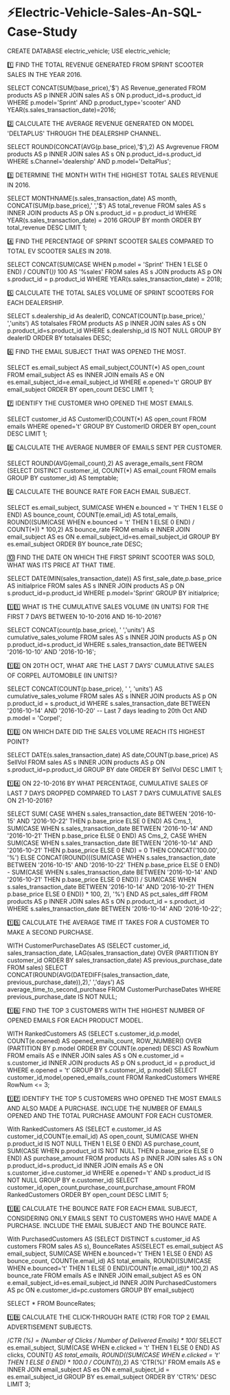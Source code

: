 # ⚡Electric-Vehicle-Sales-An-SQL-Case-Study

CREATE DATABASE electric_vehicle;
USE electric_vehicle;


1️⃣ FIND THE TOTAL REVENUE GENERATED FROM SPRINT SCOOTER SALES IN THE YEAR 2016.

SELECT CONCAT(SUM(base_price),'$') AS Revenue_generated
FROM products AS p
INNER JOIN sales AS s
ON p.product_id=s.product_id
WHERE p.model='Sprint' AND p.product_type='scooter' AND YEAR(s.sales_transaction_date)=2016;

2️⃣ CALCULATE THE AVERAGE REVENUE GENERATED ON MODEL 'DELTAPLUS' THROUGH THE DEALERSHIP CHANNEL.

SELECT ROUND(CONCAT(AVG(p.base_price),'$'),2) AS Avgrevenue
FROM products AS p INNER JOIN sales AS s
ON p.product_id=s.product_id
WHERE s.Channel='dealership' AND p.model='DeltaPlus';

3️⃣ DETERMINE THE MONTH WITH THE HIGHEST TOTAL SALES REVENUE IN 2016.

SELECT MONTHNAME(s.sales_transaction_date) AS month, CONCAT(SUM(p.base_price),' ','$') AS total_revenue
FROM sales AS s
INNER JOIN products AS p ON s.product_id = p.product_id
WHERE YEAR(s.sales_transaction_date) = 2016
GROUP BY month
ORDER BY total_revenue DESC
LIMIT 1;

4️⃣ FIND THE PERCENTAGE OF SPRINT SCOOTER SALES COMPARED TO TOTAL EV SCOOTER SALES IN 2018.

SELECT CONCAT(SUM(CASE WHEN p.model = 'Sprint' THEN 1 ELSE 0 END) / COUNT(*))* 100 AS '%sales'
FROM sales AS s
JOIN products AS p ON s.product_id = p.product_id
WHERE YEAR(s.sales_transaction_date) = 2018;

5️⃣ CALCULATE THE TOTAL SALES VOLUME OF SPRINT SCOOTERS FOR EACH DEALERSHIP.

SELECT s.dealership_id As dealerID, CONCAT(COUNT(p.base_price),' ','units') AS totalsales
FROM products AS p INNER JOIN sales AS s
ON p.product_id=s.product_id
WHERE s.dealership_id IS NOT NULL
GROUP BY dealerID
ORDER BY totalsales DESC;

6️⃣ FIND THE EMAIL SUBJECT THAT WAS OPENED THE MOST.

SELECT es.email_subject AS email_subject,COUNT(*) AS open_count
FROM email_subject AS es INNER JOIN emails AS e
ON es.email_subject_id=e.email_subject_id
WHERE e.opened='t'
GROUP BY email_subject
ORDER BY open_count DESC
LIMIT 1;


7️⃣ IDENTIFY THE CUSTOMER WHO OPENED THE MOST EMAILS.

SELECT customer_id AS CustomerID,COUNT(*) AS open_count
FROM emails
WHERE opened='t'
GROUP BY CustomerID
ORDER BY open_count DESC
LIMIT 1;

8️⃣ CALCULATE THE AVERAGE NUMBER OF EMAILS SENT PER CUSTOMER.

SELECT ROUND(AVG(email_count),2) AS average_emails_sent
FROM (SELECT DISTINCT customer_id, COUNT(*) AS email_count
FROM emails
GROUP BY customer_id) AS temptable;

9️⃣ CALCULATE THE BOUNCE RATE FOR EACH EMAIL SUBJECT.

SELECT es.email_subject, 
SUM(CASE WHEN e.bounced = 't' THEN 1 ELSE 0 END) AS bounce_count,
COUNT(e.email_id) AS total_emails,
ROUND((SUM(CASE WHEN e.bounced = 't' THEN 1 ELSE 0 END) / COUNT(*)) * 100,2) AS bounce_rate
FROM emails e INNER JOIN email_subject AS es
ON e.email_subject_id=es.email_subject_id
GROUP BY es.email_subject
ORDER BY bounce_rate DESC;

🔟 FIND THE DATE ON WHICH THE FIRST SPRINT SCOOTER WAS SOLD, WHAT WAS ITS PRICE AT THAT TIME.

SELECT DATE(MIN(sales_transaction_date)) AS first_sale_date,p.base_price AS initialprice
FROM sales AS s INNER JOIN products AS p
ON s.product_id=p.product_id
WHERE p.model='Sprint'
GROUP BY initialprice;

1️⃣1️⃣ WHAT IS THE CUMULATIVE SALES VOLUME (IN UNITS) FOR THE FIRST 7 DAYS BETWEEN 10-10-2016 AND 16-10-2016?
 
SELECT CONCAT(count(p.base_price), ' ','units') AS cumulative_sales_volume
FROM sales AS s INNER JOIN products AS p
ON p.product_id=s.product_id
WHERE s.sales_transaction_date BETWEEN '2016-10-10' AND '2016-10-16';

1️⃣2️⃣ ON 20TH OCT, WHAT ARE THE LAST 7 DAYS' CUMULATIVE SALES OF CORPEL AUTOMOBILE (IN UNITS)?

SELECT CONCAT(COUNT(p.base_price), ' ', 'units') AS cumulative_sales_volume
FROM sales AS s
INNER JOIN products AS p ON p.product_id = s.product_id
WHERE s.sales_transaction_date BETWEEN '2016-10-14' AND '2016-10-20' -- Last 7 days leading to 20th Oct
AND p.model = 'Corpel';


1️⃣3️⃣ ON WHICH DATE DID THE SALES VOLUME REACH ITS HIGHEST POINT?

SELECT DATE(s.sales_transaction_date) AS date,COUNT(p.base_price) AS SellVol
FROM sales AS s INNER JOIN products AS p
ON s.product_id=p.product_id
GROUP BY date
ORDER BY SellVol DESC
LIMIT 1;

1️⃣4️⃣ ON 22-10-2016 BY WHAT PERCENTAGE, CUMULATIVE SALES OF LAST 7 DAYS DROPPED COMPARED TO LAST 7 DAYS CUMULATIVE SALES ON 21-10-2016?
 

SELECT SUM(
CASE WHEN s.sales_transaction_date BETWEEN '2016-10-15' AND '2016-10-22' THEN p.base_price ELSE 0 END) AS Cms_1,
SUM(CASE WHEN s.sales_transaction_date BETWEEN '2016-10-14' AND '2016-10-21' THEN p.base_price ELSE 0 END) AS Cms_2,
CASE WHEN SUM(CASE WHEN s.sales_transaction_date BETWEEN '2016-10-14' AND '2016-10-21' THEN p.base_price ELSE 0 END) = 0 
THEN CONCAT('100.00', '%')
ELSE CONCAT(ROUND(((SUM(CASE WHEN s.sales_transaction_date BETWEEN '2016-10-15' AND '2016-10-22' THEN p.base_price ELSE 0 END) - SUM(CASE WHEN s.sales_transaction_date BETWEEN '2016-10-14' AND '2016-10-21' THEN p.base_price ELSE 0 END)) / SUM(CASE WHEN s.sales_transaction_date BETWEEN '2016-10-14' AND '2016-10-21' THEN p.base_price ELSE 0 END)) * 100, 2), '%')
END AS pct_sales_diff
FROM products AS p
INNER JOIN sales AS s ON p.product_id = s.product_id
WHERE s.sales_transaction_date BETWEEN '2016-10-14' AND '2016-10-22';


1️⃣5️⃣ CALCULATE THE AVERAGE TIME IT TAKES FOR A CUSTOMER TO MAKE A SECOND PURCHASE.

WITH CustomerPurchaseDates AS (SELECT customer_id, sales_transaction_date,
LAG(sales_transaction_date) OVER (PARTITION BY customer_id ORDER BY sales_transaction_date) AS previous_purchase_date
FROM sales)
SELECT CONCAT(ROUND(AVG(DATEDIFF(sales_transaction_date, previous_purchase_date)),2),' ','days') AS average_time_to_second_purchase
FROM CustomerPurchaseDates
WHERE previous_purchase_date IS NOT NULL;

1️⃣6️⃣ FIND THE TOP 3 CUSTOMERS WITH THE HIGHEST NUMBER OF OPENED EMAILS FOR EACH PRODUCT MODEL.

WITH RankedCustomers AS (SELECT s.customer_id,p.model,
COUNT(e.opened) AS opened_emails_count,
ROW_NUMBER() OVER (PARTITION BY p.model ORDER BY COUNT(e.opened) DESC) AS RowNum
FROM emails AS e INNER JOIN sales AS s ON e.customer_id = s.customer_id
INNER JOIN products AS p ON s.product_id = p.product_id
WHERE e.opened = 't'
GROUP BY s.customer_id, p.model)
SELECT customer_id,model,opened_emails_count
FROM RankedCustomers
WHERE RowNum <= 3;

    
1️⃣7️⃣ IDENTIFY THE TOP 5 CUSTOMERS WHO OPENED THE MOST EMAILS AND ALSO MADE A PURCHASE. INCLUDE THE NUMBER OF EMAILS OPENED AND THE TOTAL PURCHASE AMOUNT FOR EACH CUSTOMER.
 
 With RankedCustomers AS (SELECT e.customer_id AS customer_id,COUNT(e.email_id) AS open_count,
 SUM(CASE WHEN p.product_id IS NOT NULL THEN 1 ELSE 0 END) AS purchase_count,
 SUM(CASE WHEN p.product_id IS NOT NULL THEN p.base_price ELSE 0 END) AS purchase_amount
 FROM products AS p INNER JOIN sales AS s
 ON p.product_id=s.product_id
 INNER JOIN emails AS e ON s.customer_id=e.customer_id
 WHERE e.opened='t' AND s.product_id IS NOT NULL
 GROUP BY e.customer_id)
 SELECT customer_id,open_count,purchase_count,purchase_amount
 FROM RankedCustomers 
 ORDER BY open_count DESC
 LIMIT 5;
 
1️⃣8️⃣ CALCULATE THE BOUNCE RATE FOR EACH EMAIL SUBJECT, CONSIDERING ONLY EMAILS SENT TO CUSTOMERS WHO HAVE MADE A PURCHASE. INCLUDE THE EMAIL SUBJECT AND THE BOUNCE RATE.
 
 
 With PurchasedCustomers AS (SELECT DISTINCT s.customer_id AS customers
 FROM sales AS s),
 BounceRates AS(SELECT es.email_subject AS email_subject,
 SUM(CASE WHEN e.bounced='t' THEN 1 ELSE 0 END) AS bounce_count,
 COUNT(e.email_id) AS total_emails,
 ROUND((SUM(CASE WHEN e.bounced='t' THEN 1 ELSE 0 END)/COUNT(e.email_id))* 100,2) AS bounce_rate
 FROM emails AS e INNER JOIN email_subject AS es
 ON e.email_subject_id=es.email_subject_id
 INNER JOIN PurchasedCustomers AS pc
 ON e.customer_id=pc.customers
 GROUP BY email_subject)
 
 SELECT *
 FROM BounceRates;
 
 1️⃣9️⃣ CALCULATE THE CLICK-THROUGH RATE (CTR) FOR TOP 2 EMAIL ADVERTISEMENT SUBJECTS.
 
/*CTR (%) = (Number of Clicks / Number of Delivered Emails) * 100*/
SELECT es.email_subject,
SUM(CASE WHEN e.clicked = 't' THEN 1 ELSE 0 END) AS clicks,
COUNT(*) AS total_emails,
ROUND((SUM(CASE WHEN e.clicked = 't' THEN 1 ELSE 0 END) * 100.0 / COUNT(*)),2) AS 'CTR(%)'
FROM emails AS  e INNER JOIN email_subject AS es ON e.email_subject_id = es.email_subject_id
GROUP BY es.email_subject
ORDER BY 'CTR%' DESC
LIMIT 3;













